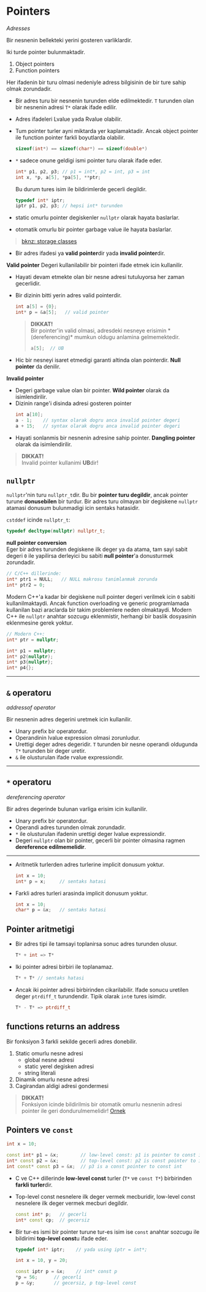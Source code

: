 # Pointers
*Adresses*

Bir nesnenin bellekteki yerini gosteren varliklardir.

Iki turde pointer bulunmaktadir.
1. Object pointers
2. Function pointers

Her ifadenin bir turu olmasi nedeniyle adress bilgisinin de bir ture sahip olmak zorundadir.

* Bir adres turu bir nesnenin turunden elde edilmektedir. `T` turunden olan bir nesnenin adresi `T*` olarak ifade edilir.
* Adres ifadeleri Lvalue yada Rvalue olabilir.
* Tum pointer turler ayni miktarda yer kaplamaktadir. Ancak object pointer ile function pointer farkli boyutlarda olabilir.
  ```C++
  sizeof(int*) == sizeof(char*) == sizeof(double*)
  ```

* `*` sadece onune geldigi ismi pointer turu olarak ifade eder.
  ```C++
  int* p1, p2, p3; // p1 = int*, p2 = int, p3 = int
  int x, *p, a[5], *pa[5], **ptr;
  ```
  Bu durum tures isim ile bildirimlerde gecerli degildir.
  ```C++
  typedef int* iptr;
  iptr p1, p2, p3; // hepsi int* turunden
  ```
  
* static omurlu pointer degiskenler `nullptr` olarak hayata baslarlar.
* otomatik omurlu bir pointer garbage value ile hayata baslarlar.
  
> [bknz: storage classes](090_storage_classes.md)

* Bir adres ifadesi ya **valid pointer**dir yada **invalid pointer**dir.

**Valid pointer**
Degeri kullanilabilir bir pointeri ifade etmek icin kullanilir.

* Hayati devam etmekte olan bir nesne adresi tutuluyorsa her zaman gecerlidir.
* Bir dizinin bitti yerin adres valid pointerdir.
  ```C++
  int a[5] = {0};
  int* p = &a[5];   // valid pointer
  ```
  > **DIKKAT!**  
  > Bir pointer'in valid olmasi, adresdeki nesneye erisimin *  (dereferencing)* mumkun oldugu anlamina gelmemektedir.
  > ```C++
  > a[5];  // UB
  > ```

* Hic bir nesneyi isaret etmedigi garanti altinda olan pointerdir. **Null pointer** da denilir.

**Invalid pointer**
* Degeri garbage value olan bir pointer. **Wild pointer** olarak da isimlendirilir.
* Dizinin range'i disinda adresi gosteren pointer
  ```C++
  int a[10];
  a - 1;    // syntax olarak dogru anca invalid pointer degeri
  a + 15;   // syntax olarak dogru anca invalid pointer degeri
  ```
* Hayati sonlanmis bir nesnenin adresine sahip pointer. **Dangling pointer** olarak da isimlendirilir.

> **DIKKAT!**  
> Invalid pointer kullanimi **UB**dir!

## `nullptr`
<!-- TODO 8. Derste nullptr, NULL ve 0 arasindaki fark anlatiliyor, eksigi tamamla -->
`nullptr`'nin turu `nullptr_t`dir. Bu bir **pointer turu degildir**, ancak pointer turune **donusebilen** bir turdur. Bir adres turu olmayan bir degiskene `nullptr` atamasi donusum bulunmadigi icin sentaks hatasidir.

`cstddef` icinde `nullptr_t`:
```C++
typedef decltype(nullptr) nullptr_t;
```

**null pointer conversion**  
Eger bir adres turunden degiskene ilk deger ya da atama, tam sayi sabit degeri `0` ile yapilirsa derleyici bu sabiti **null pointer**'a donusturmek zorundadir.


```C++
// C/C++ dillerinde:
int* ptr1 = NULL;   // NULL makrosu tanimlanmak zorunda 
int* ptr2 = 0;
```

Modern C++'a kadar bir degiskene null pointer degeri verilmek icin `0` sabiti kullanilmaktaydi. Ancak function overloading ve generic programlamada kullanilan bazi araclarda bir takim problemlere neden olmaktaydi. Modern C++ ile `nullptr` anahtar sozcugu eklenmistir, herhangi bir baslik dosyasinin eklenmesine gerek yoktur.
```C++
// Modern C++:
int* ptr = nullptr;

int* p1 = nullptr;
int* p2(nullptr);
int* p3{nullptr};
int* p4{};
```


---

## `&` operatoru
*addressof operator*

Bir nesnenin adres degerini uretmek icin kullanilir.

* Unary prefix bir operatordur.
* Operandinin lvalue expression olmasi zorunludur.
* Urettigi deger adres degeridir. 
  `T` turunden bir nesne operandi oldugunda `T*` turunden bir deger uretir.
* `&` ile olusturulan ifade rvalue expressiondir.

---

## `*` operatoru
*dereferencing operator*

Bir adres degerinde bulunan varliga erisim icin kullanilir.

* Unary prefix bir operatordur.
* Operandi adres turunden olmak zorundadir.
* `*` ile olusturulan ifadenin urettigi deger lvalue expressiondir.
* Degeri `nullptr` olan bir pointer, gecerli bir pointer olmasina ragmen **dereference edilmemelidir**.

---

* Aritmetik turlerden adres turlerine implicit donusum yoktur.
  ```C++
  int x = 10;
  int* p = x;     // sentaks hatasi
  ```
  
* Farkli adres turleri arasinda implicit donusum yoktur.
  ```C++
  int x = 10;
  char* p = &x;   // sentaks hatasi 
  ```
  
## Pointer aritmetigi

* Bir adres tipi ile tamsayi toplanirsa sonuc adres turunden olusur.
  ```C++
  T* + int => T*
  ```
* Iki pointer adresi birbiri ile toplanamaz.
  ```C++
  T* + T* // sentaks hatasi
  ```
* Ancak iki pointer adresi birbirinden cikarilabilir. Ifade sonucu uretilen deger `ptrdiff_t` turundendir. Tipik olarak `int`e tures isimdir.
  ```C++
  T* - T* => ptrdiff_t 
  ```
## functions returns an address
Bir fonksiyon 3 farkli sekilde gecerli adres donebilir.
1. Static omurlu nesne adresi
   * global nesne adresi
   * static yerel degisken adresi
   * string literali
2. Dinamik omurlu nesne adresi
3. Cagirandan aldigi adresi gondermesi

> **DIKKAT!**  
> Fonksiyon icinde bildirilmis bir otomatik omurlu nesnenin adresi pointer ile geri dondurulmemelidir!
> [Ornek](res/src/pointers01.cpp)

## Pointers ve `const`

<!-- TODO Derslerden notlari tamamla, bi yerde anlatiliyordu ama neresiydi? -->
```C++
int x = 10;

const int* p1 = &x;        // low-level const: p1 is pointer to const int
int* const p2 = &x;        // top-level const: p2 is const pointer to int
int const* const p3 = &x;  // p3 is a const pointer to const int
```
* C ve C++ dillerinde **low-level const** turler (`T*` ve `const T*`) birbirinden **farkli turler**dir.

* Top-level const nesnelere ilk deger vermek mecburidir, low-level const nesnelere ilk deger vermek mecburi degildir.
  ```C++
  const int* p;   // gecerli
  int* const cp;  // gecersiz
  ```

* Bir tur-es ismi bir pointer turune tur-es isim ise `const` anahtar sozcugu ile bildirimi **top-level const**u ifade eder.
  ```C++
  typedef int* iptr;    // yada using iptr = int*;
  
  int x = 10, y = 20;
  
  const iptr p = &x;    // int* const p
  *p = 56;      // gecerli
  p = &y;       // gecersiz, p top-level const
  
  ```